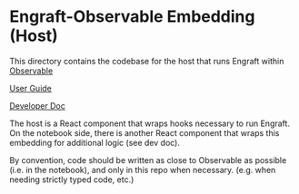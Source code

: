 # Engraft-Observable Embedding (Host)

This directory contains the codebase for the host that runs Engraft within [Observable](https://observablehq.com)


[User Guide](https://observablehq.com/@wongyuhao/engraft-embed-docs)

[Developer Doc](https://observablehq.com/@wongyuhao/engraft-embed)


The host is a React component that wraps hooks necessary to run Engraft. 
On the notebook side, there is another React component that wraps this embedding for additional logic (see dev doc).

By convention, code should be written as close to Observable as possible (i.e. in the notebook), and only in this repo when necessary. (e.g. when needing strictly typed code, etc.)

